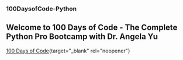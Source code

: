 ### 100DaysofCode-Python

## Welcome to 100 Days of Code - The Complete Python Pro Bootcamp with Dr. Angela Yu

[100 Days of Code](https://100daysofpython.dev/){target="_blank" rel="noopener"}
